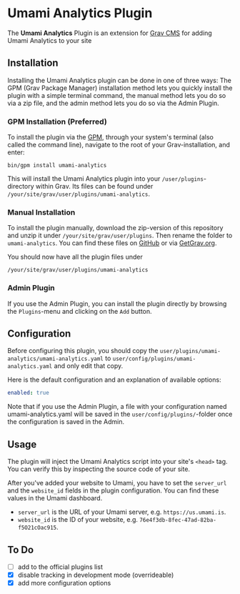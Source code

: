 # Umami Analytics Plugin

The **Umami Analytics** Plugin is an extension for [Grav CMS](https://github.com/getgrav/grav) for adding Umami Analytics to your site

## Installation

Installing the Umami Analytics plugin can be done in one of three ways: The GPM (Grav Package Manager) installation method lets you quickly install the plugin with a simple terminal command, the manual method lets you do so via a zip file, and the admin method lets you do so via the Admin Plugin.

### GPM Installation (Preferred)

To install the plugin via the [GPM](https://learn.getgrav.org/cli-console/grav-cli-gpm), through your system's terminal (also called the command line), navigate to the root of your Grav-installation, and enter:

    bin/gpm install umami-analytics

This will install the Umami Analytics plugin into your `/user/plugins`-directory within Grav. Its files can be found under `/your/site/grav/user/plugins/umami-analytics`.

### Manual Installation

To install the plugin manually, download the zip-version of this repository and unzip it under `/your/site/grav/user/plugins`. Then rename the folder to `umami-analytics`. You can find these files on [GitHub](https://github.com/crabston/grav-plugin-umami-analytics) or via [GetGrav.org](https://getgrav.org/downloads/plugins).

You should now have all the plugin files under

    /your/site/grav/user/plugins/umami-analytics
	
### Admin Plugin

If you use the Admin Plugin, you can install the plugin directly by browsing the `Plugins`-menu and clicking on the `Add` button.

## Configuration

Before configuring this plugin, you should copy the `user/plugins/umami-analytics/umami-analytics.yaml` to `user/config/plugins/umami-analytics.yaml` and only edit that copy.

Here is the default configuration and an explanation of available options:

```yaml
enabled: true
```

Note that if you use the Admin Plugin, a file with your configuration named umami-analytics.yaml will be saved in the `user/config/plugins/`-folder once the configuration is saved in the Admin.

## Usage

The plugin will inject the Umami Analytics script into your site's `<head>` tag. You can verify this by inspecting the source code of your site.

After you've added your website to Umami, you have to set the `server_url` and the `website_id` fields in the plugin configuration. You can find these values in the Umami dashboard.

- `server_url` is the URL of your Umami server, e.g. `https://us.umami.is`.
- `website_id` is the ID of your website, e.g. `76e4f3db-8fec-47ad-82ba-f5O21cOac915`.

## To Do

- [ ] add to the official plugins list
- [x] disable tracking in development mode (overrideable)
- [x] add more configuration options
